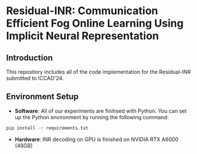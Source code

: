 # Residual-INR: Communication Efficient Fog Online Learning Using Implicit Neural Representation

## Introduction

This repository includes all of the code implementation for the Residual-INR submitted to ICCAD'24.

## Environment Setup

- **Software**: All of our experiments are finihsed with Python. You can set up the Python environment by running the following command:

```bash
pip install -r requirements.txt
```

- **Hardware**: INR decoding on GPU is finished on NVIDIA RTX A6000 (48GB)
